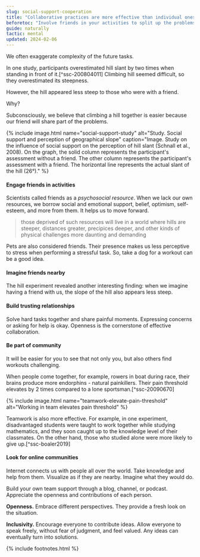 ```yaml
---
slug: social-support-cooperation
title: "Collaborative practices are more effective than individual ones"
beforetoc: "Involve friends in your activities to split up the problems. Be part of communities."
guide: naturally
tactic: mental
updated: 2024-02-06
---
```

We often exaggerate complexity of the future tasks.

In one study, participants overestimated hill slant by two times when standing in front of it.[^ssc-200804011] Climbing hill seemed difficult, so they overestimated its steepness.

However, the hill appeared less steep to those who were with a friend.

Why?

Subconsciously, we believe that climbing a hill together is easier because our friend will share part of the problems.

{% include image.html name="social-support-study" alt="Study. Social support and perception of geographical slope" caption="Image. Study on the influence of social support on the perception of hill slant (Schnall et al., 2008). On the graph, the solid column represents the participant's assessment without a friend. The other column represents the participant's assessment with a friend. The horizontal line represents the actual slant of the hill (26°)." %}

#### Engage friends in activities

Scientists called friends as a *psychosocial resource*. When we lack our own resources, we borrow social and emotional support, belief, optimism, self-esteem, and more from them. It helps us to move forward.

> those deprived of such resources will live in a world where hills are steeper, distances greater, precipices deeper, and other kinds of physical challenges more daunting and demanding

Pets are also considered friends. Their presence makes us less perceptive to stress when performing a stressful task. So, take a dog for a workout can be a good idea.

#### Imagine friends nearby

The hill experiment revealed another interesting finding: when we imagine having a friend with us, the slope of the hill also appears less steep.

#### Build trusting relationships

Solve hard tasks together and share painful moments. Expressing concerns or asking for help is okay. Openness is the cornerstone of effective collaboration.

#### Be part of community

It will be easier for you to see that not only you, but also others find workouts challenging.

When people come together, for example, rowers in boat during race, their brains produce more endorphins - natural painkillers. Their pain threshold elevates by 2 times compared to a lone sportsman.[^ssc-20090670]

{% include image.html name="teamwork-elevate-pain-threshold" alt="Working in team elevates pain threshold" %}

Teamwork is also more effective. For example, in one experiment, disadvantaged students were taught to work together while studying mathematics, and they soon caught up to the knowledge level of their classmates. On the other hand, those who studied alone were more likely to give up.[^ssc-boaler2019]

#### Look for online communities

Internet connects us with people all over the world. Take knowledge and help from them. Visualize as if they are nearby. Imagine what they would do.

Build your own team support through a blog, channel, or podcast. Appreciate the openness and contributions of each person.

**Openness.** Embrace different perspectives. They provide a fresh look on the situation.

**Inclusivity.** Encourage everyone to contribute ideas. Allow everyone to speak freely, without fear of judgment, and feel valued. Any ideas can eventually turn into solutions.

{% include footnotes.html %}
